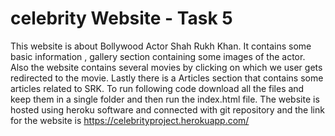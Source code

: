 # celebrity Website - Task 5

This website is about Bollywood Actor Shah Rukh Khan. It contains some basic information , gallery section containing some images of the actor. Also the website contains several movies by clicking on which we user gets redirected to the movie. Lastly there is a Articles section that contains some articles related to SRK. To run following code download all the files and keep them in a single folder and then run the index.html file.
The website is hosted using heroku software and connected with git repository and the link for the website is 
https://celebrityproject.herokuapp.com/
